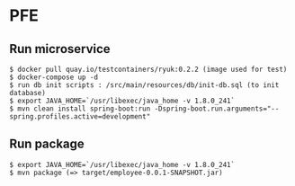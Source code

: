 # PFE

## Run microservice
    $ docker pull quay.io/testcontainers/ryuk:0.2.2 (image used for test)
    $ docker-compose up -d
    $ run db init scripts : /src/main/resources/db/init-db.sql (to init database)
    $ export JAVA_HOME=`/usr/libexec/java_home -v 1.8.0_241`
    $ mvn clean install spring-boot:run -Dspring-boot.run.arguments="--spring.profiles.active=development"
## Run package
    $ export JAVA_HOME=`/usr/libexec/java_home -v 1.8.0_241`
    $ mvn package (=> target/employee-0.0.1-SNAPSHOT.jar)
    
